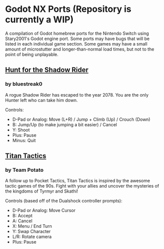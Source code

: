 # Godot NX Ports (Repository is currently a WIP)
A compilation of Godot homebrew ports for the Nintendo Switch using Stary2001's Godot engine port. Some ports may have bugs that will be listed in each individual game section. Some games may have a small amount of microstutter and longer-than-normal load times, but not to the point of being unplayable. 

## [Hunt for the Shadow Rider](https://github.com/faithvoid/GodotNXPorts/releases/tag/HuntForTheShadowRider) 
### by bluestreak0
A rogue Shadow Rider has escaped to the year 2078. You are the only Hunter left who can take him down.

Controls:
- D-Pad or Analog: Move (L+R) / Jump + Climb (Up) / Crouch (Down)
- B: Jump/Up (to make jumping a bit easier) / Cancel
- Y: Shoot
- Plus: Pause
- Minus: Quit

## [Titan Tactics](https://github.com/faithvoid/GodotNXPorts/releases/tag/TitanTactics)
### by Team Potato
A follow up to Pocket Tactics, Titan Tactics is inspired by the awesome tactic games of the 90s. Fight with your allies and uncover the mysteries of the kingdoms of Tyrmyr and Skathi!

Controls (based off of the Dualshock controller prompts):
- D-Pad or Analog: Move Cursor
- B: Accept
- A: Cancel
- X: Menu / End Turn
- Y: Swap Character
- L/R: Rotate camera
- Plus: Pause
